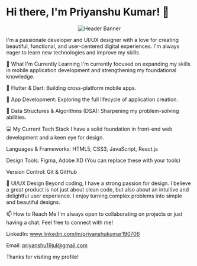 <h1>Hi there, I'm Priyanshu Kumar! 👋</h1>
<p align="center">
<img src="[https://www.google.com/search?q=https://placehold.co/800x200/6366f1/ffffff%3Ftext%3DDeveloper%2B%2526%2BUI/UX%2BDesigner](https://media.licdn.com/dms/image/v2/D5616AQElUYxboxS6Kw/profile-displaybackgroundimage-shrink_350_1400/B56ZhHsuoUHkAg-/0/1753549565237?e=1761782400&v=beta&t=tbwKFTooZWZMRs5e38en9Hs30Jqneawn9ZkTLhUW5yM)" alt="Header Banner">
</p>

I'm a passionate developer and UI/UX designer with a love for creating beautiful, functional, and user-centered digital experiences. I'm always eager to learn new technologies and improve my skills.

🌱 What I'm Currently Learning
I'm currently focused on expanding my skills in mobile application development and strengthening my foundational knowledge.

📱 Flutter & Dart: Building cross-platform mobile apps.

🚀 App Development: Exploring the full lifecycle of application creation.

🧠 Data Structures & Algorithms (DSA): Sharpening my problem-solving abilities.

💻 My Current Tech Stack
I have a solid foundation in front-end web development and a keen eye for design.

Languages & Frameworks: HTML5, CSS3, JavaScript, React.js

Design Tools: Figma, Adobe XD (You can replace these with your tools)

Version Control: Git & GitHub

🎨 UI/UX Design
Beyond coding, I have a strong passion for design. I believe a great product is not just about clean code, but also about an intuitive and delightful user experience. I enjoy turning complex problems into simple and beautiful designs.

📫 How to Reach Me
I'm always open to collaborating on projects or just having a chat. Feel free to connect with me!

LinkedIn: www.linkedin.com/in/priyanshukumar190706

Email: priyanshu19jul@gmail.com

Thanks for visiting my profile!


